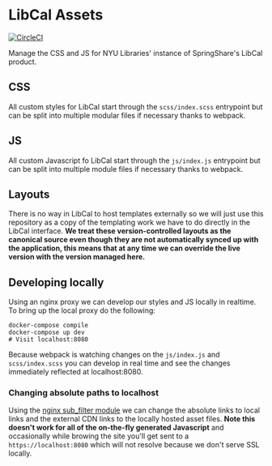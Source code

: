 # LibCal Assets

[![CircleCI](https://circleci.com/gh/NYULibraries/libcal-assets.svg?style=svg)](https://circleci.com/gh/NYULibraries/libcal-assets)

Manage the CSS and JS for NYU Libraries' instance of SpringShare's LibCal product.

## CSS

All custom styles for LibCal start through the `scss/index.scss` entrypoint but can be split into multiple modular files if necessary thanks to webpack.

## JS

All custom Javascript fo LibCal start through the `js/index.js` entrypoint but can be split into multiple module files if necessary thanks to webpack.

## Layouts

There is no way in LibCal to host templates externally so we will just use this repository as a copy of the templating work we have to do directly in the LibCal interface. **We treat these version-controlled layouts as the canonical source even though they are not automatically synced up with the application, this means that at any time we can override the live version with the version managed here.**

## Developing locally

Using an nginx proxy we can develop our styles and JS locally in realtime. To bring up the local proxy do the following:

```
docker-compose compile
docker-compose up dev
# Visit localhost:8080
```

Because webpack is watching changes on the `js/index.js` and `scss/index.scss` you can develop in real time and see the changes immediately reflected at localhost:8080.

### Changing absolute paths to localhost

Using the [nginx sub_filter module](http://nginx.org/en/docs/http/ngx_http_sub_module.html) we can change the absolute links to local links and the external CDN links to the locally hosted asset files. **Note this doesn't work for all of the on-the-fly generated Javascript** and occasionally while browing the site you'll get sent to a `https://localhost:8080` which will not resolve because we don't serve SSL locally.